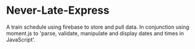 # Never-Late-Express
A train schedule using firebase to store and pull data. In conjunction using moment.js to 'parse, validate, manipulate and display dates and times in JavaScript'. 
